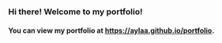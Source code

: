 ### Hi there! Welcome to my portfolio!

#### You can view my portfolio at https://aylaa.github.io/portfolio.
